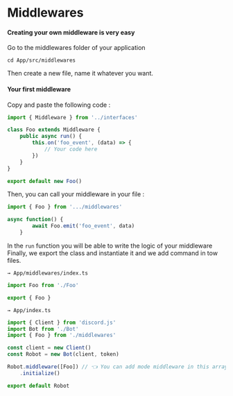 # Middlewares

#### Creating your own middleware is very easy

Go to the middlewares folder of your application

```
cd App/src/middlewares
```

Then create a new file, name it whatever you want.

#### Your first middleware

Copy and paste the following code :

```ts
import { Middleware } from '../interfaces'

class Foo extends Middleware {
	public async run() {
		this.on('foo_event', (data) => {
			// Your code here
		})
	}
}

export default new Foo()
```

Then, you can call your middleware in your file :

```ts
import { Foo } from '.../middlewares'

async function() {
		await Foo.emit('foo_event', data)
	}
```

In the `run` function you will be able to write the logic of your middleware
Finally, we export the class and instantiate it and we add command in tow files.

`→ App/middlewares/index.ts`

```ts
import Foo from './Foo'

export { Foo }
```

`→ App/index.ts`

```ts
import { Client } from 'discord.js'
import Bot from './Bot'
import { Foo } from './middlewares'

const client = new Client()
const Robot = new Bot(client, token)

Robot.middleware([Foo]) // 👈 You can add mode middleware in this array
	.initialize()

export default Robot
```
